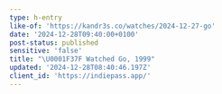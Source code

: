 ```yaml
---
type: h-entry
like-of: 'https://kandr3s.co/watches/2024-12-27-go'
date: '2024-12-28T09:40:00+0100'
post-status: published
sensitive: 'false'
title: "\U0001F37F Watched Go, 1999"
updated: '2024-12-28T08:40:46.197Z'
client_id: 'https://indiepass.app/'
---
```


